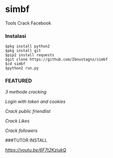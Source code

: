 # simbf
Tools Crack Facebook
### Instalasi
```
$pkg install python2
$pkg install git
$pip2 install requests
$git clone https://github.com/Ibnustagnz/simbf
$cd simbf
$python2 run.py
```

### FEATURED
*3 methode cracking*

*Login with token and cookies*

*Crack public friendlist*

*Crack Likes*

*Crack followers*

###TUTOR INSTALL

*https://youtu.be/6F7t2KziukQ*
